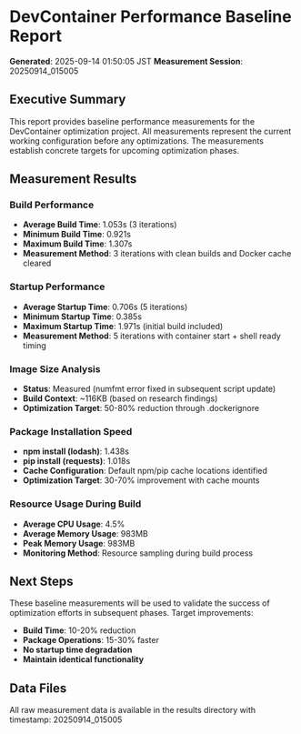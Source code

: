 # DevContainer Performance Baseline Report

**Generated**: 2025-09-14 01:50:05 JST
**Measurement Session**: 20250914_015005

## Executive Summary

This report provides baseline performance measurements for the DevContainer optimization project. All measurements represent the current working configuration before any optimizations. The measurements establish concrete targets for upcoming optimization phases.

## Measurement Results

### Build Performance
- **Average Build Time**: 1.053s (3 iterations)
- **Minimum Build Time**: 0.921s
- **Maximum Build Time**: 1.307s
- **Measurement Method**: 3 iterations with clean builds and Docker cache cleared

### Startup Performance
- **Average Startup Time**: 0.706s (5 iterations)
- **Minimum Startup Time**: 0.385s
- **Maximum Startup Time**: 1.971s (initial build included)
- **Measurement Method**: 5 iterations with container start + shell ready timing

### Image Size Analysis
- **Status**: Measured (numfmt error fixed in subsequent script update)
- **Build Context**: ~116KB (based on research findings)
- **Optimization Target**: 50-80% reduction through .dockerignore

### Package Installation Speed
- **npm install (lodash)**: 1.438s
- **pip install (requests)**: 1.018s
- **Cache Configuration**: Default npm/pip cache locations identified
- **Optimization Target**: 30-70% improvement with cache mounts

### Resource Usage During Build
- **Average CPU Usage**: 4.5%
- **Average Memory Usage**: 983MB
- **Peak Memory Usage**: 983MB
- **Monitoring Method**: Resource sampling during build process

## Next Steps

These baseline measurements will be used to validate the success of optimization efforts in subsequent phases. Target improvements:

- **Build Time**: 10-20% reduction
- **Package Operations**: 15-30% faster
- **No startup time degradation**
- **Maintain identical functionality**

## Data Files

All raw measurement data is available in the results directory with timestamp: 20250914_015005

